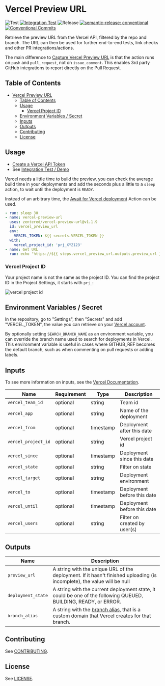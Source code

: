 # Vercel Preview URL

![Test](https://github.com/zentered/vercel-preview-url/workflows/Test/badge.svg)
[![Integration Test](https://github.com/PatrickHeneise/vercel-preview-action-test/actions/workflows/integration.yml/badge.svg)](https://github.com/PatrickHeneise/vercel-preview-action-test/actions/workflows/integration.yml)
![Release](https://github.com/zentered/vercel-preview-url/workflows/Publish/badge.svg)
[![semantic-release: conventional](https://img.shields.io/badge/semantic--release-conventional-e10079?logo=semantic-release)](https://github.com/semantic-release/semantic-release)
[![Conventional Commits](https://img.shields.io/badge/Conventional%20Commits-1.0.0-yellow.svg)](https://conventionalcommits.org)

Retrieve the preview URL from the Vercel API, filtered by the repo and branch. The URL can then be used for further end-to-end tests, link checks and other PR integrations/actions.

The main difference to [Capture Vercel Preview URL](https://github.com/marketplace/actions/capture-vercel-preview-url) is that the action runs on `push` and `pull_request`, not on `issue_comment`. This enables 3rd party GitHub integrations to report directly on the Pull Request.

## Table of Contents

- [Vercel Preview URL](#vercel-preview-url)
  - [Table of Contents](#table-of-contents)
  - [Usage](#usage)
    - [Vercel Project ID](#vercel-project-id)
  - [Environment Variables / Secret](#environment-variables--secret)
  - [Inputs](#inputs)
  - [Outputs](#outputs)
  - [Contributing](#contributing)
  - [License](#license)

## Usage

- [Create a Vercel API Token](https://vercel.com/account/tokens)
- See [Integration Test / Demo](https://github.com/PatrickHeneise/vercel-preview-action-test/blob/main/.github/workflows/integration.yml)

Vercel needs a little time to build the preview, you can check the average build time in your deployments and add the seconds plus a little to a `sleep` action, to wait until the deployment is `READY`.

Instead of an arbitrary time, the [Await for Vercel deployment](https://github.com/marketplace/actions/await-for-vercel-deployment) Action can be used.

```yaml
- run: sleep 30
- name: vercel-preview-url
  uses: zentered/vercel-preview-url@v1.1.9
  id: vercel_preview_url
  env:
    VERCEL_TOKEN: ${{ secrets.VERCEL_TOKEN }}
  with:
    vercel_project_id: 'prj_XYZ123'
- name: Get URL
  run: echo "https://${{ steps.vercel_preview_url.outputs.preview_url }}"
```

### Vercel Project ID

Your project name is not the same as the project ID. You can find the project ID in the Project Settings, it starts with `prj_`:

![vercel project id](.github/assets/projectid.png)

## Environment Variables / Secret

In the repository, go to "Settings", then "Secrets" and add "VERCEL_TOKEN", the value you can retrieve on your [Vercel account](https://vercel.com/account/tokens).

By optionally setting `SEARCH_BRANCH_NAME` as an environment variable, you can override the branch name used to search for deployments in Vercel.
This environment variable is useful in cases where GITHUB_REF becomes the default branch, such as when commenting on pull requests or adding labels.

## Inputs

To see more information on inputs, see the [Vercel Documentation](https://vercel.com/docs/rest-api#endpoints/deployments/list-deployments).

| Name                | Requirement | Type      | Description                  |
| ------------------- | ----------- | --------- | ---------------------------- |
| `vercel_team_id`    | optional    | string    | Team id                      |
| `vercel_app`        | optional    | string    | Name of the deployment       |
| `vercel_from`       | optional    | timestamp | Deployment after this date   |
| `vercel_project_id` | optional    | string    | Vercel project id            |
| `vercel_since`      | optional    | timestamp | Deployment since this date   |
| `vercel_state`      | optional    | string    | Filter on state              |
| `vercel_target`     | optional    | string    | Deployment environment       |
| `vercel_to`         | optional    | timestamp | Deployment before this date  |
| `vercel_until`      | optional    | timestamp | Deployment before this date  |
| `vercel_users`      | optional    | string    | Filter on created by user(s) |

## Outputs

| Name               | Description                                                                                                                       |
| ------------------ | --------------------------------------------------------------------------------------------------------------------------------- |
| `preview_url`      | A string with the unique URL of the deployment. If it hasn't finished uploading (is incomplete), the value will be null           |
| `deployment_state` | A string with the current deployment state, it could be one of the following QUEUED, BUILDING, READY, or ERROR.                   |
| `branch_alias`     | A string with the [branch alias](https://vercel.com/docs/cli/alias), that is a custom domain that Vercel creates for that branch. |

## Contributing

See [CONTRIBUTING](CONTRIBUTING.md).

## License

See [LICENSE](LICENSE).
